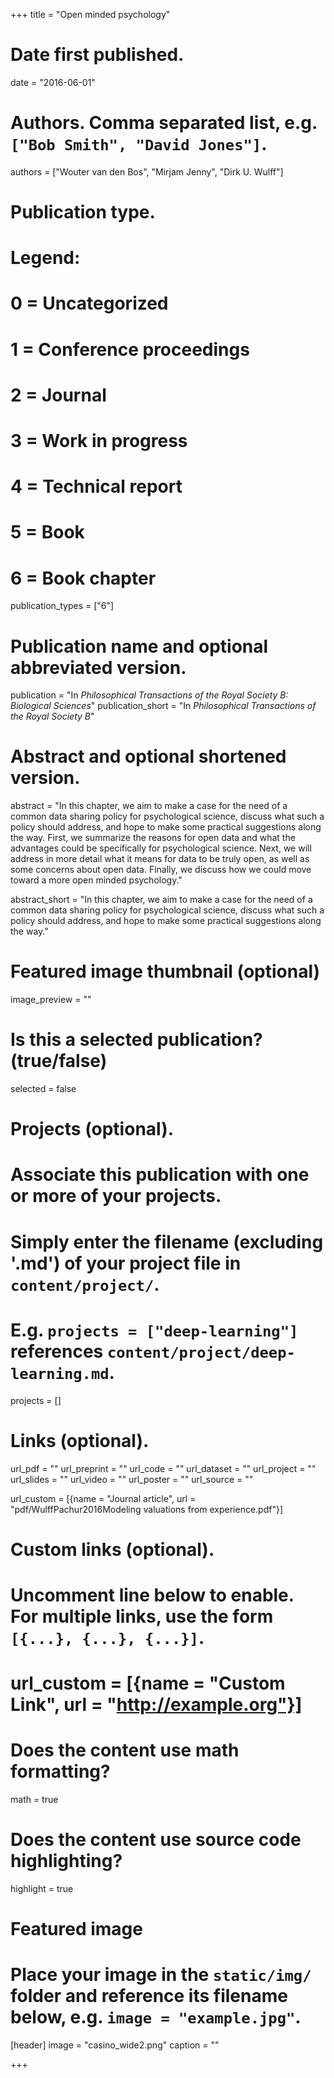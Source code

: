 +++
title = "Open minded psychology"

# Date first published.
date = "2016-06-01"

# Authors. Comma separated list, e.g. `["Bob Smith", "David Jones"]`.
authors = ["Wouter van den Bos", "Mirjam Jenny", "Dirk U. Wulff"]

# Publication type.
# Legend:
# 0 = Uncategorized
# 1 = Conference proceedings
# 2 = Journal
# 3 = Work in progress
# 4 = Technical report
# 5 = Book
# 6 = Book chapter
publication_types = ["6"]

# Publication name and optional abbreviated version.
publication = "In *Philosophical Transactions of the Royal Society B: Biological Sciences*"
publication_short = "In *Philosophical Transactions of the Royal Society B*"

# Abstract and optional shortened version.
abstract = "In this chapter, we aim to make a case for the need of a common data sharing policy for psychological science, discuss what such a policy should address, and hope to make some practical suggestions along the way. First, we summarize the reasons for open data and what the advantages could be specifically for psychological science. Next, we will address in more detail what it means for data to be truly open, as well as some concerns about open data. Finally, we discuss how we could move toward a more open minded psychology."

abstract_short = "In this chapter, we aim to make a case for the need of a common data sharing policy for psychological science, discuss what such a policy should address, and hope to make some practical suggestions along the way."


# Featured image thumbnail (optional)
image_preview = ""

# Is this a selected publication? (true/false)
selected = false

# Projects (optional).
#   Associate this publication with one or more of your projects.
#   Simply enter the filename (excluding '.md') of your project file in `content/project/`.
#   E.g. `projects = ["deep-learning"]` references `content/project/deep-learning.md`.
projects = []

# Links (optional).
url_pdf = ""
url_preprint = ""
url_code = ""
url_dataset = ""
url_project = ""
url_slides = ""
url_video = ""
url_poster = ""
url_source = ""

url_custom = [{name = "Journal article", url = "pdf/WulffPachur2016Modeling valuations from experience.pdf"}]

# Custom links (optional).
#   Uncomment line below to enable. For multiple links, use the form `[{...}, {...}, {...}]`.
# url_custom = [{name = "Custom Link", url = "http://example.org"}]

# Does the content use math formatting?
math = true

# Does the content use source code highlighting?
highlight = true

# Featured image
# Place your image in the `static/img/` folder and reference its filename below, e.g. `image = "example.jpg"`.
[header]
image = "casino_wide2.png"
caption = ""

+++
